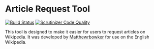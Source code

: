 Article Request Tool
====================

[![Build Status](https://travis-ci.org/Matthewrbowker/articlerequest.svg?branch=master)](https://travis-ci.org/Matthewrbowker/articlerequest)
[![Scrutinizer Code Quality](https://scrutinizer-ci.com/g/Matthewrbowker/articlerequest/badges/quality-score.png?b=master)](https://scrutinizer-ci.com/g/Matthewrbowker/articlerequest/?branch=master)

This tool is designed to make it easier for users to request articles on Wikipedia.  It was developed by [Matthewrbowker](http://enwp.org/User:Matthewrbowker) for use on the English Wikipedia.


